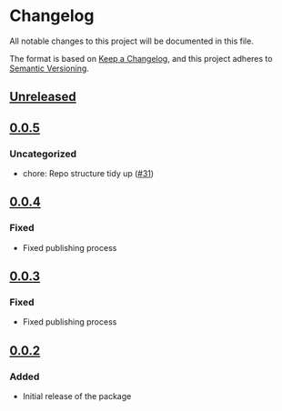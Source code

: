 # Changelog

All notable changes to this project will be documented in this file.

The format is based on [Keep a Changelog](https://keepachangelog.com/en/1.0.0/),
and this project adheres to [Semantic Versioning](https://semver.org/spec/v2.0.0.html).

## [Unreleased]

## [0.0.5]

### Uncategorized

- chore: Repo structure tidy up ([#31](https://github.com/MetaMask/mobile-wallet-protocol/pull/31))

## [0.0.4]

### Fixed

- Fixed publishing process

## [0.0.3]

### Fixed

- Fixed publishing process

## [0.0.2]

### Added

- Initial release of the package

[Unreleased]: https://github.com/MetaMask/mobile-wallet-protocol/compare/@metamask/mobile-wallet-protocol-dapp-client@0.0.5...HEAD
[0.0.5]: https://github.com/MetaMask/mobile-wallet-protocol/compare/@metamask/mobile-wallet-protocol-dapp-client@0.0.4...@metamask/mobile-wallet-protocol-dapp-client@0.0.5
[0.0.4]: https://github.com/MetaMask/mobile-wallet-protocol/compare/@metamask/mobile-wallet-protocol-dapp-client@0.0.3...@metamask/mobile-wallet-protocol-dapp-client@0.0.4
[0.0.3]: https://github.com/MetaMask/mobile-wallet-protocol/compare/@metamask/mobile-wallet-protocol-dapp-client@0.0.2...@metamask/mobile-wallet-protocol-dapp-client@0.0.3
[0.0.2]: https://github.com/MetaMask/mobile-wallet-protocol/releases/tag/@metamask/mobile-wallet-protocol-dapp-client@0.0.2
